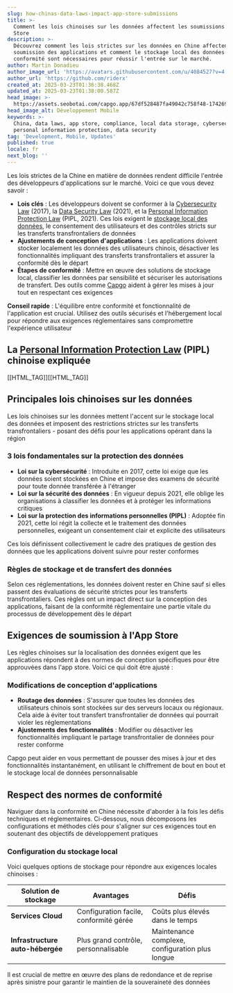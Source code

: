 ```yaml
---
slug: how-chinas-data-laws-impact-app-store-submissions
title: >-
  Comment les lois chinoises sur les données affectent les soumissions à l'App
  Store
description: >-
  Découvrez comment les lois strictes sur les données en Chine affectent la
  soumission des applications et comment le stockage local des données et la
  conformité sont nécessaires pour réussir l'entrée sur le marché.
author: Martin Donadieu
author_image_url: 'https://avatars.githubusercontent.com/u/4084527?v=4'
author_url: 'https://github.com/riderx'
created_at: 2025-03-23T01:36:38.468Z
updated_at: 2025-03-23T01:38:00.587Z
head_image: >-
  https://assets.seobotai.com/capgo.app/67df528487fa49042c758f48-1742693880587.jpg
head_image_alt: Développement Mobile
keywords: >-
  China, data laws, app store, compliance, local data storage, cybersecurity,
  personal information protection, data security
tag: 'Development, Mobile, Updates'
published: true
locale: fr
next_blog: ''
---
```


Les lois strictes de la Chine en matière de données rendent difficile l'entrée des développeurs d'applications sur le marché. Voici ce que vous devez savoir :

-   **Lois clés** : Les développeurs doivent se conformer à la [Cybersecurity Law](https://enwikipediaorg/wiki/Cybersecurity_Law_of_the_People%27s_Republic_of_China) (2017), la [Data Security Law](https://enwikipediaorg/wiki/Data_Security_Law_of_the_People%27s_Republic_of_China) (2021), et la [Personal Information Protection Law](https://enwikipediaorg/wiki/Personal_Information_Protection_Law_of_the_People%27s_Republic_of_China) (PIPL, 2021). Ces lois exigent le [stockage local des données](https://capgo.app/plugins/capacitor-data-storage-sqlite/), le consentement des utilisateurs et des contrôles stricts sur les transferts transfrontaliers de données
-   **Ajustements de conception d'applications** : Les applications doivent stocker localement les données des utilisateurs chinois, désactiver les fonctionnalités impliquant des transferts transfrontaliers et assurer la conformité dès le départ
-   **Étapes de conformité** : Mettre en œuvre des solutions de stockage local, classifier les données par sensibilité et sécuriser les autorisations de transfert. Des outils comme [Capgo](https://capgo.app/) aident à gérer les mises à jour tout en respectant ces exigences

**Conseil rapide** : L'équilibre entre conformité et fonctionnalité de l'application est crucial. Utilisez des outils sécurisés et l'hébergement local pour répondre aux exigences réglementaires sans compromettre l'expérience utilisateur

## La [Personal Information Protection Law](https://enwikipediaorg/wiki/Personal_Information_Protection_Law_of_the_People%27s_Republic_of_China) (PIPL) chinoise expliquée

[[HTML_TAG]][[HTML_TAG]]

## Principales lois chinoises sur les données

Les lois chinoises sur les données mettent l'accent sur le stockage local des données et imposent des restrictions strictes sur les transferts transfrontaliers - posant des défis pour les applications opérant dans la région

### 3 lois fondamentales sur la protection des données

-   **Loi sur la cybersécurité** : Introduite en 2017, cette loi exige que les données soient stockées en Chine et impose des examens de sécurité pour toute donnée transférée à l'étranger
-   **Loi sur la sécurité des données** : En vigueur depuis 2021, elle oblige les organisations à classifier les données et à protéger les informations critiques
-   **Loi sur la protection des informations personnelles (PIPL)** : Adoptée fin 2021, cette loi régit la collecte et le traitement des données personnelles, exigeant un consentement clair et explicite des utilisateurs

Ces lois définissent collectivement le cadre des pratiques de gestion des données que les applications doivent suivre pour rester conformes

### Règles de stockage et de transfert des données

Selon ces réglementations, les données doivent rester en Chine sauf si elles passent des évaluations de sécurité strictes pour les transferts transfrontaliers. Ces règles ont un impact direct sur la conception des applications, faisant de la conformité réglementaire une partie vitale du processus de développement dès le départ

## Exigences de soumission à l'App Store

Les règles chinoises sur la localisation des données exigent que les applications répondent à des normes de conception spécifiques pour être approuvées dans l'app store. Voici ce qui doit être ajusté :

### Modifications de conception d'applications

-   **Routage des données** : S'assurer que toutes les données des utilisateurs chinois sont stockées sur des serveurs locaux ou régionaux. Cela aide à éviter tout transfert transfrontalier de données qui pourrait violer les réglementations
-   **Ajustements des fonctionnalités** : Modifier ou désactiver les fonctionnalités impliquant le partage transfrontalier de données pour rester conforme

Capgo peut aider en vous permettant de pousser des mises à jour et des fonctionnalités instantanément, en utilisant le chiffrement de bout en bout et le stockage local de données personnalisable

## Respect des normes de conformité

Naviguer dans la conformité en Chine nécessite d'aborder à la fois les défis techniques et réglementaires. Ci-dessous, nous décomposons les configurations et méthodes clés pour s'aligner sur ces exigences tout en soutenant des objectifs de développement pratiques

### Configuration du stockage local

Voici quelques options de stockage pour répondre aux exigences locales chinoises :

| Solution de stockage | Avantages | Défis |
| --- | --- | --- |
| **Services Cloud** | Configuration facile, conformité gérée | Coûts plus élevés dans le temps |
| **Infrastructure auto-hébergée** | Plus grand contrôle, personnalisable | Maintenance complexe, configuration plus longue |

Il est crucial de mettre en œuvre des plans de redondance et de reprise après sinistre pour garantir le maintien de la souveraineté des données